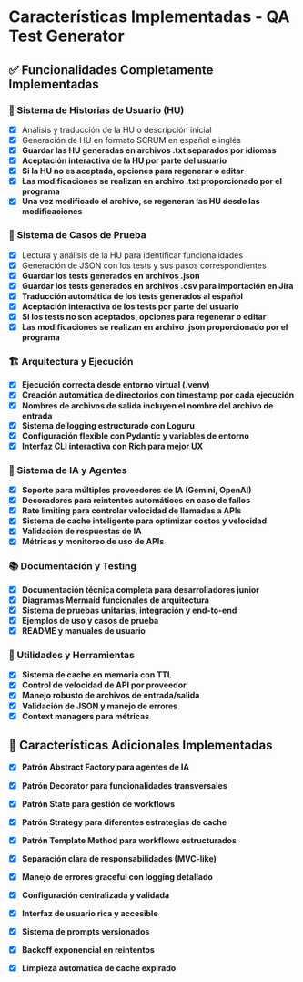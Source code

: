 # Características Implementadas - QA Test Generator

## ✅ Funcionalidades Completamente Implementadas

### 📝 Sistema de Historias de Usuario (HU)
- [x] Análisis y traducción de la HU o descripción inicial
- [x] Generación de HU en formato SCRUM en español e inglés
- [x] **Guardar las HU generadas en archivos .txt separados por idiomas**
- [x] **Aceptación interactiva de la HU por parte del usuario**
- [x] **Si la HU no es aceptada, opciones para regenerar o editar**
- [x] **Las modificaciones se realizan en archivo .txt proporcionado por el programa**
- [x] **Una vez modificado el archivo, se regeneran las HU desde las modificaciones**

### 🧪 Sistema de Casos de Prueba
- [x] Lectura y análisis de la HU para identificar funcionalidades
- [x] Generación de JSON con los tests y sus pasos correspondientes
- [x] **Guardar los tests generados en archivos .json**
- [x] **Guardar los tests generados en archivos .csv para importación en Jira**
- [x] **Traducción automática de los tests generados al español**
- [x] **Aceptación interactiva de los tests por parte del usuario**
- [x] **Si los tests no son aceptados, opciones para regenerar o editar**
- [x] **Las modificaciones se realizan en archivo .json proporcionado por el programa**

### 🏗️ Arquitectura y Ejecución
- [x] **Ejecución correcta desde entorno virtual (.venv)**
- [x] **Creación automática de directorios con timestamp por cada ejecución**
- [x] **Nombres de archivos de salida incluyen el nombre del archivo de entrada**
- [x] **Sistema de logging estructurado con Loguru**
- [x] **Configuración flexible con Pydantic y variables de entorno**
- [x] **Interfaz CLI interactiva con Rich para mejor UX**

### 🤖 Sistema de IA y Agentes
- [x] **Soporte para múltiples proveedores de IA (Gemini, OpenAI)**
- [x] **Decoradores para reintentos automáticos en caso de fallos**
- [x] **Rate limiting para controlar velocidad de llamadas a APIs**
- [x] **Sistema de cache inteligente para optimizar costos y velocidad**
- [x] **Validación de respuestas de IA**
- [x] **Métricas y monitoreo de uso de APIs**

### 📚 Documentación y Testing
- [x] **Documentación técnica completa para desarrolladores junior**
- [x] **Diagramas Mermaid funcionales de arquitectura**
- [x] **Sistema de pruebas unitarias, integración y end-to-end**
- [x] **Ejemplos de uso y casos de prueba**
- [x] **README y manuales de usuario**

### 🔧 Utilidades y Herramientas
- [x] **Sistema de cache en memoria con TTL**
- [x] **Control de velocidad de API por proveedor**
- [x] **Manejo robusto de archivos de entrada/salida**
- [x] **Validación de JSON y manejo de errores**
- [x] **Context managers para métricas**

## 🎯 Características Adicionales Implementadas

- [x] **Patrón Abstract Factory para agentes de IA**
- [x] **Patrón Decorator para funcionalidades transversales**
- [x] **Patrón State para gestión de workflows**
- [x] **Patrón Strategy para diferentes estrategias de cache**
- [x] **Patrón Template Method para workflows estructurados**
- [x] **Separación clara de responsabilidades (MVC-like)**
- [x] **Manejo de errores graceful con logging detallado**
- [x] **Configuración centralizada y validada**
- [x] **Interfaz de usuario rica y accesible**
- [x] **Sistema de prompts versionados**
- [x] **Backoff exponencial en reintentos**
- [x] **Limpieza automática de cache expirado**

